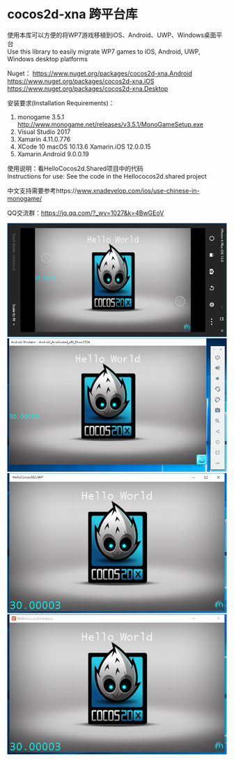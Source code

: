 ﻿# cocos2d-xna 跨平台库
使用本库可以方便的将WP7游戏移植到iOS、Android、UWP、Windows桌面平台<br/>
Use this library to easily migrate WP7 games to iOS, Android, UWP, Windows desktop platforms

Nuget：
https://www.nuget.org/packages/cocos2d-xna.Android<br>
https://www.nuget.org/packages/cocos2d-xna.iOS<br>
https://www.nuget.org/packages/cocos2d-xna.Desktop<br>

安装要求(Installation Requirements)：
1. monogame 3.5.1 http://www.monogame.net/releases/v3.5.1/MonoGameSetup.exe
2. Visual Studio 2017
3. Xamarin 4.11.0.776
4. XCode 10 macOS 10.13.6 Xamarin.iOS 12.0.0.15
5. Xamarin.Android 9.0.0.19

使用说明：看HelloCocos2d.Shared项目中的代码<br/>
Instructions for use: See the code in the Hellococos2d.shared project

中文支持需要参考https://www.xnadevelop.com/ios/use-chinese-in-monogame/

QQ交流群：https://jq.qq.com/?_wv=1027&k=4BwGEoV

![image](https://github.com/chengcong/cocos2d-xna/blob/master/screenshots/iOS.png)<br>
![image](https://github.com/chengcong/cocos2d-xna/blob/master/screenshots/Android.png)<br>
![image](https://github.com/chengcong/cocos2d-xna/blob/master/screenshots/UWP.png)<br>
![image](https://github.com/chengcong/cocos2d-xna/blob/master/screenshots/Desktop.png)<br>

